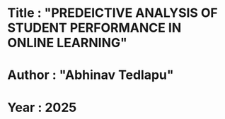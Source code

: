 # Title : "PREDEICTIVE ANALYSIS OF STUDENT PERFORMANCE IN ONLINE LEARNING"
# Author : "Abhinav Tedlapu"
# Year : 2025

